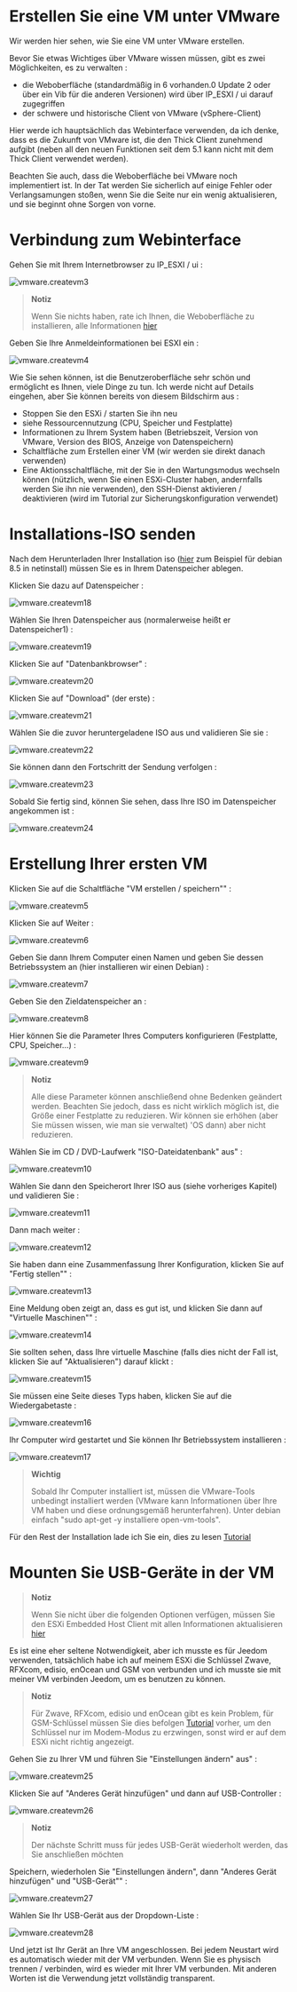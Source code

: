 # Erstellen Sie eine VM unter VMware

Wir werden hier sehen, wie Sie eine VM unter VMware erstellen.

Bevor Sie etwas Wichtiges über VMware wissen müssen, gibt es zwei Möglichkeiten, es zu verwalten :

-   die Weboberfläche (standardmäßig in 6 vorhanden.0 Update 2 oder über ein Vib für die anderen Versionen) wird über IP\_ESXI / ui darauf zugegriffen
-   der schwere und historische Client von VMware (vSphere-Client)

Hier werde ich hauptsächlich das Webinterface verwenden, da ich denke, dass es die Zukunft von VMware ist, die den Thick Client zunehmend aufgibt (neben all den neuen Funktionen seit dem 5.1 kann nicht mit dem Thick Client verwendet werden).

Beachten Sie auch, dass die Weboberfläche bei VMware noch implementiert ist. In der Tat werden Sie sicherlich auf einige Fehler oder Verlangsamungen stoßen, wenn Sie die Seite nur ein wenig aktualisieren, und sie beginnt ohne Sorgen von vorne.

# Verbindung zum Webinterface

Gehen Sie mit Ihrem Internetbrowser zu IP\_ESXI / ui :

![vmware.createvm3](images/vmware.createvm3.PNG)

> **Notiz**
>
> Wenn Sie nichts haben, rate ich Ihnen, die Weboberfläche zu installieren, alle Informationen [hier](https://doc.jeedom.com/de_DE/howtoadvance/vmware.trucs_et_astuces)

Geben Sie Ihre Anmeldeinformationen bei ESXI ein :

![vmware.createvm4](images/vmware.createvm4.PNG)

Wie Sie sehen können, ist die Benutzeroberfläche sehr schön und ermöglicht es Ihnen, viele Dinge zu tun. Ich werde nicht auf Details eingehen, aber Sie können bereits von diesem Bildschirm aus :

-   Stoppen Sie den ESXi / starten Sie ihn neu
-   siehe Ressourcennutzung (CPU, Speicher und Festplatte)
-   Informationen zu Ihrem System haben (Betriebszeit, Version von VMware, Version des BIOS, Anzeige von Datenspeichern)
-   Schaltfläche zum Erstellen einer VM (wir werden sie direkt danach verwenden)
-   Eine Aktionsschaltfläche, mit der Sie in den Wartungsmodus wechseln können (nützlich, wenn Sie einen ESXi-Cluster haben, andernfalls werden Sie ihn nie verwenden), den SSH-Dienst aktivieren / deaktivieren (wird im Tutorial zur Sicherungskonfiguration verwendet)

# Installations-ISO senden

Nach dem Herunterladen Ihrer Installation iso ([hier](http://cdimage.debian.org/debian-cd/10.4.0/amd64/iso-cd/debian-10.4.0-amd64-netinst.iso) zum Beispiel für debian 8.5 in netinstall) müssen Sie es in Ihrem Datenspeicher ablegen.

Klicken Sie dazu auf Datenspeicher :

![vmware.createvm18](images/vmware.createvm18.PNG)

Wählen Sie Ihren Datenspeicher aus (normalerweise heißt er Datenspeicher1) :

![vmware.createvm19](images/vmware.createvm19.PNG)

Klicken Sie auf "Datenbankbrowser" :

![vmware.createvm20](images/vmware.createvm20.PNG)

Klicken Sie auf "Download" (der erste) :

![vmware.createvm21](images/vmware.createvm21.PNG)

Wählen Sie die zuvor heruntergeladene ISO aus und validieren Sie sie :

![vmware.createvm22](images/vmware.createvm22.PNG)

Sie können dann den Fortschritt der Sendung verfolgen :

![vmware.createvm23](images/vmware.createvm23.PNG)

Sobald Sie fertig sind, können Sie sehen, dass Ihre ISO im Datenspeicher angekommen ist :

![vmware.createvm24](images/vmware.createvm24.PNG)

# Erstellung Ihrer ersten VM

Klicken Sie auf die Schaltfläche "VM erstellen / speichern"" :

![vmware.createvm5](images/vmware.createvm5.PNG)

Klicken Sie auf Weiter :

![vmware.createvm6](images/vmware.createvm6.PNG)

Geben Sie dann Ihrem Computer einen Namen und geben Sie dessen Betriebssystem an (hier installieren wir einen Debian) :

![vmware.createvm7](images/vmware.createvm7.PNG)

Geben Sie den Zieldatenspeicher an :

![vmware.createvm8](images/vmware.createvm8.PNG)

Hier können Sie die Parameter Ihres Computers konfigurieren (Festplatte, CPU, Speicher…) :

![vmware.createvm9](images/vmware.createvm9.PNG)

> **Notiz**
>
> Alle diese Parameter können anschließend ohne Bedenken geändert werden. Beachten Sie jedoch, dass es nicht wirklich möglich ist, die Größe einer Festplatte zu reduzieren. Wir können sie erhöhen (aber Sie müssen wissen, wie man sie verwaltet) 'OS dann) aber nicht reduzieren.

Wählen Sie im CD / DVD-Laufwerk "ISO-Dateidatenbank" aus" :

![vmware.createvm10](images/vmware.createvm10.PNG)

Wählen Sie dann den Speicherort Ihrer ISO aus (siehe vorheriges Kapitel) und validieren Sie :

![vmware.createvm11](images/vmware.createvm11.PNG)

Dann mach weiter :

![vmware.createvm12](images/vmware.createvm12.PNG)

Sie haben dann eine Zusammenfassung Ihrer Konfiguration, klicken Sie auf "Fertig stellen"" :

![vmware.createvm13](images/vmware.createvm13.PNG)

Eine Meldung oben zeigt an, dass es gut ist, und klicken Sie dann auf "Virtuelle Maschinen"" :

![vmware.createvm14](images/vmware.createvm14.PNG)

Sie sollten sehen, dass Ihre virtuelle Maschine (falls dies nicht der Fall ist, klicken Sie auf "Aktualisieren") darauf klickt :

![vmware.createvm15](images/vmware.createvm15.PNG)

Sie müssen eine Seite dieses Typs haben, klicken Sie auf die Wiedergabetaste :

![vmware.createvm16](images/vmware.createvm16.PNG)

Ihr Computer wird gestartet und Sie können Ihr Betriebssystem installieren :

![vmware.createvm17](images/vmware.createvm17.PNG)

> **Wichtig**
>
> Sobald Ihr Computer installiert ist, müssen die VMware-Tools unbedingt installiert werden (VMware kann Informationen über Ihre VM haben und diese ordnungsgemäß herunterfahren). Unter debian einfach "sudo apt-get -y installiere open-vm-tools".

Für den Rest der Installation lade ich Sie ein, dies zu lesen [Tutorial](https://doc.jeedom.com/de_DE/howtoadvance/debian.installation)

# Mounten Sie USB-Geräte in der VM

> **Notiz**
>
> Wenn Sie nicht über die folgenden Optionen verfügen, müssen Sie den ESXi Embedded Host Client mit allen Informationen aktualisieren [hier](https://doc.jeedom.com/de_DE/howto/doc-howto-vmware.trucs_et_astuces.html)

Es ist eine eher seltene Notwendigkeit, aber ich musste es für Jeedom verwenden, tatsächlich habe ich auf meinem ESXi die Schlüssel Zwave, RFXcom, edisio, enOcean und GSM von verbunden und ich musste sie mit meiner VM verbinden Jeedom, um es benutzen zu können.

> **Notiz**
>
> Für Zwave, RFXcom, edisio und enOcean gibt es kein Problem, für GSM-Schlüssel müssen Sie dies befolgen [Tutorial](https://doc.jeedom.com/de_DE/howtoadvance/gsm.huawei_mode_modem) vorher, um den Schlüssel nur im Modem-Modus zu erzwingen, sonst wird er auf dem ESXi nicht richtig angezeigt.

Gehen Sie zu Ihrer VM und führen Sie "Einstellungen ändern" aus" :

![vmware.createvm25](images/vmware.createvm25.PNG)

Klicken Sie auf "Anderes Gerät hinzufügen" und dann auf USB-Controller :

![vmware.createvm26](images/vmware.createvm26.PNG)

> **Notiz**
>
> Der nächste Schritt muss für jedes USB-Gerät wiederholt werden, das Sie anschließen möchten

Speichern, wiederholen Sie "Einstellungen ändern", dann "Anderes Gerät hinzufügen" und "USB-Gerät"" :

![vmware.createvm27](images/vmware.createvm27.PNG)

Wählen Sie Ihr USB-Gerät aus der Dropdown-Liste :

![vmware.createvm28](images/vmware.createvm28.PNG)

Und jetzt ist Ihr Gerät an Ihre VM angeschlossen. Bei jedem Neustart wird es automatisch wieder mit der VM verbunden. Wenn Sie es physisch trennen / verbinden, wird es wieder mit Ihrer VM verbunden. Mit anderen Worten ist die Verwendung jetzt vollständig transparent.
